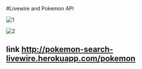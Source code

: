 #Livewire and Pokemon API

![1](https://user-images.githubusercontent.com/54117382/95276044-8186c180-0820-11eb-9c07-47dbe0200c7e.PNG)

![2](https://user-images.githubusercontent.com/54117382/95276081-97948200-0820-11eb-94a6-e2ebea898940.PNG)

## link http://pokemon-search-livewire.herokuapp.com/pokemon
